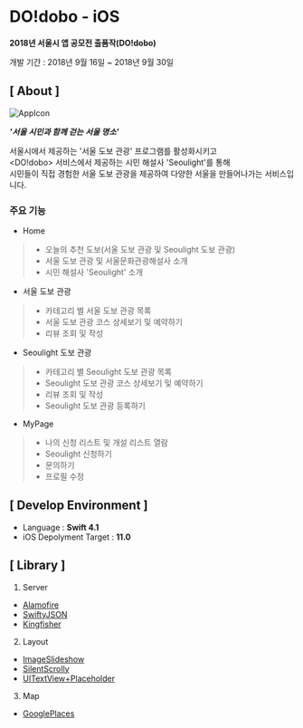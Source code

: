 # DO!dobo - iOS

**2018년 서울시 앱 공모전 출품작(DO!dobo)**

개발 기간 : 2018년 9월 16일  ~ 2018년 9월 30일


## [ About ]

![AppIcon](https://avatars1.githubusercontent.com/u/43130881?s=200&v=4)

***'서울 시민과 함께 걷는 서울 명소'***

서울시에서 제공하는 '서울 도보 관광' 프로그램를 활성화시키고 <br>
<DO!dobo> 서비스에서 제공하는 시민 해설사 'Seoulight'를 통해 <br>
시민들이 직접 경험한 서울 도보 관광을 제공하여 다양한 서울을 만들어나가는 서비스입니다.
  
### 주요 기능

- Home
>- 오늘의 추천 도보(서울 도보 관광 및 Seoulight 도보 관광)
>- 서울 도보 관광 및 서울문화관광해설사 소개
>- 시민 해설사 'Seoulight' 소개

- 서울 도보 관광
>- 카테고리 별 서울 도보 관광 목록
>- 서울 도보 관광 코스 상세보기 및 예약하기
>- 리뷰 조회 및 작성

- Seoulight 도보 관광
>- 카테고리 별 Seoulight 도보 관광 목록
>- Seoulight 도보 관광 코스 상세보기 및 예약하기
>- 리뷰 조회 및 작성
>- Seoulight 도보 관광 등록하기

- MyPage
>- 나의 신청 리스트 및 개설 리스트 열람
>- Seoulight 신청하기
>- 문의하기
>- 프로필 수정


## [ Develop Environment ]

- Language :  **Swift 4.1**
- iOS Depolyment Target : **11.0**


## [ Library ]

1. Server
- [Alamofire](https://github.com/Alamofire/Alamofire)
- [SwiftyJSON](https://github.com/SwiftyJSON/SwiftyJSON)
- [Kingfisher](https://github.com/onevcat/Kingfisher)

2. Layout
- [ImageSlideshow](https://github.com/zvonicek/ImageSlideshow)
- [SilentScrolly](https://github.com/horitaku46/SilentScrolly)
- [UITextView+Placeholder](https://github.com/devxoul/UITextView-Placeholder)

3. Map
- [GooglePlaces](https://developers.google.com/places/web-service/intro)


